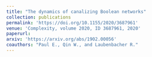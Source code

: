 ```yaml
---
title: "The dynamics of canalizing Boolean networks"
collection: publications
permalink: 'https://doi.org/10.1155/2020/3687961'
venue: 'Complexity, volume 2020, ID 3687961, 2020'
paperurl:
arxiv: 'https://arxiv.org/abs/1902.00056'
coauthors: "Paul E., Qin W., and Laubenbacher R."
---
```



